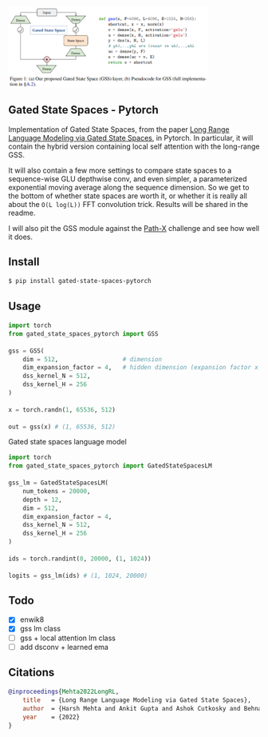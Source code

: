 <img src="./gss.png" width="400png"></img>

## Gated State Spaces - Pytorch

Implementation of Gated State Spaces, from the paper <a href="https://arxiv.org/abs/2206.13947">Long Range Language Modeling via Gated State Spaces</a>, in Pytorch. In particular, it will contain the hybrid version containing local self attention with the long-range GSS.

It will also contain a few more settings to compare state spaces to a sequence-wise GLU depthwise conv, and even simpler, a parameterized exponential moving average along the sequence dimension. So we get to the bottom of whether state spaces are worth it, or whether it is really all about the `O(L log(L))` FFT convolution trick. Results will be shared in the readme.

I will also pit the GSS module against the <a href="https://github.com/lucidrains/panoptic-transformer">Path-X</a> challenge and see how well it does.

## Install

```bash
$ pip install gated-state-spaces-pytorch
```

## Usage

```python
import torch
from gated_state_spaces_pytorch import GSS

gss = GSS(
    dim = 512,                  # dimension
    dim_expansion_factor = 4,   # hidden dimension (expansion factor x dim) = 2048
    dss_kernel_N = 512,
    dss_kernel_H = 256
)

x = torch.randn(1, 65536, 512)

out = gss(x) # (1, 65536, 512)
```

Gated state spaces language model

```python
import torch
from gated_state_spaces_pytorch import GatedStateSpacesLM

gss_lm = GatedStateSpacesLM(
    num_tokens = 20000,
    depth = 12,
    dim = 512,
    dim_expansion_factor = 4,
    dss_kernel_N = 512,
    dss_kernel_H = 256
)

ids = torch.randint(0, 20000, (1, 1024))

logits = gss_lm(ids) # (1, 1024, 20000)
```

## Todo

- [x] enwik8
- [x] gss lm class
- [ ] gss + local attention lm class
- [ ] add dsconv + learned ema

## Citations

```bibtex
@inproceedings{Mehta2022LongRL,
    title   = {Long Range Language Modeling via Gated State Spaces},
    author  = {Harsh Mehta and Ankit Gupta and Ashok Cutkosky and Behnam Neyshabur},
    year    = {2022}
}
```
